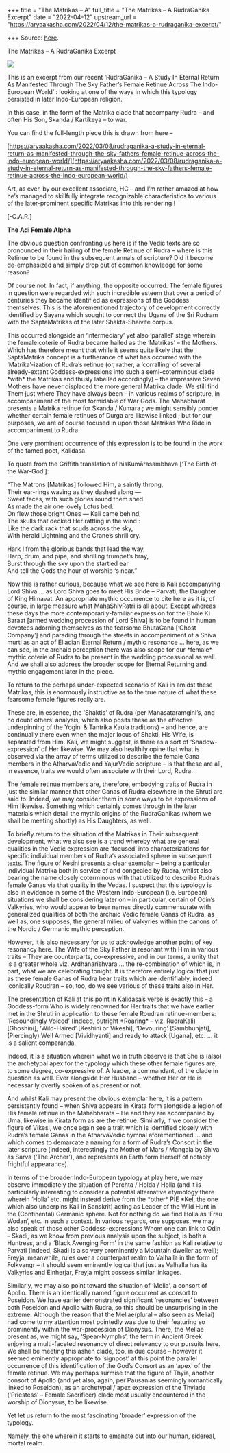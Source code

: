 +++
title = "The Matrikas – A"
full_title = "The Matrikas – A RudraGanika Excerpt"
date = "2022-04-12"
upstream_url = "https://aryaakasha.com/2022/04/12/the-matrikas-a-rudraganika-excerpt/"

+++
Source: [here](https://aryaakasha.com/2022/04/12/the-matrikas-a-rudraganika-excerpt/).

The Matrikas – A RudraGanika Excerpt

![](https://aryaakasha.files.wordpress.com/2022/04/arya-akasha-matrikas.jpg?w=1024)

This is an excerpt from our recent ‘RudraGanika – A Study In Eternal Return As Manifested Through The Sky Father’s Female Retinue Across The Indo-European World’ : looking at one of the ways in which this typology persisted in later Indo-European religion.

In this case, in the form of the Matrika clade that accompany Rudra – and often His Son, Skanda / Kartikeya – to war.

You can find the full-length piece this is drawn from here –

[https://aryaakasha.com/2022/03/08/rudraganika-a-study-in-eternal-return-as-manifested-through-the-sky-fathers-female-retinue-across-the-indo-european-world/](https://aryaakasha.com/2022/03/08/rudraganika-a-study-in-eternal-return-as-manifested-through-the-sky-fathers-female-retinue-across-the-indo-european-world/)

Art, as ever, by our excellent associate, HC – and I’m rather amazed at how he’s managed to skillfully integrate recognizable characteristics to various of the later-prominent specific Matrikas into this rendering !

\[-C.A.R.\]

**The Adi Female Alpha**

The obvious question confronting us here is if the Vedic texts are so pronounced in their hailing of the female Retinue of Rudra – where is this Retinue to be found in the subsequent annals of scripture? Did it become de-emphasized and simply drop out of common knowledge for some reason?

Of course not. In fact, if anything, the opposite occurred. The female figures in question were regarded with such incredible esteem that over a period of centuries they became identified as expressions of the Goddess themselves. This is the aforementioned trajectory of development correctly identified by Sayana which sought to connect the Ugana of the Sri Rudram with the SaptaMatrikas of the later Shakta-Shaivite corpus.

This occurred alongside an ‘intermediary’ yet also ‘parallel’ stage wherein the female coterie of Rudra became hailed as the ‘Matrikas’ – the Mothers. Which has therefore meant that while it seems quite likely that the SaptaMatrika concept is a furtherance of what has occurred with the ‘Matrika’-ization of Rudra’s retinue (or, rather, a ‘corralling’ of several already-extant Goddess-expressions into such a semi-coterminous clade \*with\* the Matrikas and thusly labelled accordingly) – the impressive Seven Mothers have never displaced the more general Matrika clade. We still find Them just where They have always been – in various realms of scripture, in accompaniment of the most formidable of War Gods. The Mahabharat presents a Matrika retinue for Skanda / Kumara ; we might sensibly ponder whether certain female retinues of Durga are likewise linked ; but for our purposes, we are of course focused in upon those Matrikas Who Ride in accompaniment to Rudra.

One very prominent occurrence of this expression is to be found in the work of the famed poet, Kalidasa.

To quote from the Griffith translation of hisKumārasambhava \[‘The Birth of the War-God’\]:

“The Matrons \[Matrikas\] followed Him, a saintly throng,  
Their ear-rings waving as they dashed along —  
Sweet faces, with such glories round them shed  
As made the air one lovely Lotus bed.  
On flew those bright Ones — Kali came behind,  
The skulls that decked Her rattling in the wind :  
Like the dark rack that scuds across the sky,  
With herald Lightning and the Crane’s shrill cry.

Hark ! from the glorious bands that lead the way,  
Harp, drum, and pipe, and shrilling trumpet’s bray,  
Burst through the sky upon the startled ear  
And tell the Gods the hour of worship ‘s near.”

Now this is rather curious, because what we see here is Kali accompanying Lord Shiva … as Lord Shiva goes to meet His Bride – Parvati, the Daughter of King Himavat. An appropriate mythic occurrence to cite here as it is, of course, in large measure what MahaShivRatri is all about. Except whereas these days the more contemporarily-familiar expression for the Bhole Ki Baraat \[armed wedding procession of Lord Shiva\] is to be found in human devotees adorning themselves as the fearsome BhutaGana \[‘Ghost Company’\] and parading through the streets in accompaniment of a Shiva murti as an act of Eliadian Eternal Return / mythic resonance … here, as we can see, in the archaic perception there was also scope for our \*female\* mythic coterie of Rudra to be present in the wedding processional as well.  
And we shall also address the broader scope for Eternal Returning and mythic engagement later in the piece.

To return to the perhaps under-expected scenario of Kali in amidst these Matrikas, this is enormously instructive as to the true nature of what these fearsome female figures really are.

These are, in essence, the ‘Shaktis’ of Rudra (per Manasataramgini’s, and no doubt others’ analysis; which also posits these as the effective underpinning of the Yogini & Tantrika Kaula traditions) – and hence, are continually there even when the major locus of Shakti, His Wife, is separated from Him. Kali, we might suggest, is there as a sort of ‘Shadow-expression’ of Her likewise. We may also healthily opine that what is observed via the array of terms utilized to describe the female Gana members in the AtharvaVedic and YajurVedic scripture – is that these are all, in essence, traits we would often associate with their Lord, Rudra.

The female retinue members are, therefore, embodying traits of Rudra in just the similar manner that other Ganas of Rudra elsewhere in the Shruti are said to. Indeed, we may consider them in some ways to be expressions of Him likewise. Something which certainly comes through in the later materials which detail the mythic origins of the RudraGanikas (whom we shall be meeting shortly) as His Daughters, as well.

To briefly return to the situation of the Matrikas in Their subsequent development, what we also see is a trend whereby what are general qualities in the Vedic expression are ‘focused’ into characterizations for specific individual members of Rudra‘s associated sphere in subsequent texts. The figure of Kesini presents a clear exemplar – being a particular individual Matrika both in service of and congealed by Rudra, whilst also bearing the name closely coterminous with that utilized to describe Rudra‘s female Ganas via that quality in the Vedas. I suspect that this typology is also in evidence in some of the Western Indo-European (i.e. European) situations we shall be considering later on – in particular, certain of Odin’s Valkyries, who would appear to bear names directly commensurate with generalized qualities of both the archaic Vedic female Ganas of Rudra, as well as, one supposes, the general milieu of Valkyries within the canons of the Nordic / Germanic mythic perception.

However, it is also necessary for us to acknowledge another point of key resonancy here. The Wife of the Sky Father is resonant with Him in various traits – They are counterparts, co-expressive, and in our terms, a unity that is a greater whole viz. Ardhanarishvara … the re-combination of which is, in part, what we are celebrating tonight. It is therefore entirely logical that just as these female Ganas of Rudra bear traits which are identifiably, indeed iconically Roudran – so, too, do we see various of these traits also in Her.

The presentation of Kali at this point in Kalidasa’s verse is exactly this – a Goddess-form Who is widely renowned for Her traits that we have earlier met in the Shruti in application to these female Roudran retinue-members: ‘Resoundingly Voiced’ (indeed, outright \*Roaring\* – viz. RudraKali) \[Ghoshini\], ‘Wild-Haired’ \[Keshini or Vikeshi\], ‘Devouring’ \[Sambhunjati\], (Piercingly) Well Armed \[Vividhyanti\] and ready to attack \[Ugana\], etc. … it is a salient comparanda.

Indeed, it is a situation wherein what we in truth observe is that She is (also) the archetypal apex for the typology which these other female figures are, to some degree, co-expressive of. A leader, a commandant, of the clade in question as well. Ever alongside Her Husband – whether Her or He is necessarily overtly spoken of as present or not.

And whilst Kali may present the obvious exemplar here, it is a pattern persistently found – when Shiva appears in Kirata form alongside a legion of His female retinue in the Mahabharata – He and they are accompanied by Uma, likewise in Kirata form as are the retinue. Similarly, if we consider the figure of Vikesi, we once again see a trait which is identified closely with Rudra’s female Ganas in the AtharvaVedic hymnal aforementioned … and which comes to demarcate a naming for a form of Rudra’s Consort in the later scripture (indeed, interestingly the Mother of Mars / Mangala by Shiva as Sarva (‘The Archer’), and represents an Earth form Herself of notably frightful appearance).

In terms of the broader Indo-European typology at play here, we may observe immediately the situation of Perchta / Holda / Holla (and it is particularly interesting to consider a potential alternative etymology there wherein ‘Holla’ etc. might instead derive from the \*other\* PIE \*Kel, the one which also underpins Kali in Sanskrit) acting as Leader of the Wild Hunt in the (Continental) Germanic sphere. Not for nothing do we find Holla as ‘Frau Wodan’, etc. in such a context. In various regards, one supposes, we may also speak of those other Goddess-expressions Whom one can link to Odin – Skadi, as we know from previous analysis upon the subject, is both a Huntress, and a ‘Black Avenging Form’ in the same fashion as Kali relative to Parvati (indeed, Skadi is also very prominently a Mountain dweller as well); Freyja, meanwhile, rules over a counterpart realm to Valhalla in the form of Folkvangr – it should seem eminently logical that just as Valhalla has its Valkyries and Einherjar, Freyja might possess similar linkages.

Similarly, we may also point toward the situation of ‘Melia’, a consort of Apollo. There is an identically named figure occurrent as consort to Poseidon. We have earlier demonstrated significant ‘resonancies’ between both Poseidon and Apollo with Rudra, so this should be unsurprising in the extreme. Although the reason that the Meliae(plural – also seen as Meliai) had come to my attention most pointedly was due to their featuring so prominently within the war-procession of Dionysus. There, the Meliae present as, we might say, ‘Spear-Nymphs’; the term in Ancient Greek enjoying a multi-faceted resonancy of direct relevancy to our pursuits here. We shall be meeting this ashen clade, too, in due course – however it seemed eminently appropriate to ‘signpost’ at this point the parallel occurrence of this identification of the God’s Consort as an ‘apex’ of the female retinue. We may perhaps surmise that the figure of Thyia, another consort of Apollo (and yet also, again, per Pausanias seemingly romantically linked to Poseidon), as an archetypal / apex expression of the Thyiade (‘Priestess’ – Female Sacrificer) clade most usually encountered in the worship of Dionysus, to be likewise.

Yet let us return to the most fascinating ‘broader’ expression of the typology.

Namely, the one wherein it starts to emanate out into our human, sidereal, mortal realm.

